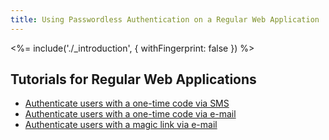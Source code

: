 ```yaml
---
title: Using Passwordless Authentication on a Regular Web Application
---
```


<%= include('./_introduction', { withFingerprint: false }) %>

## Tutorials for Regular Web Applications

 - [Authenticate users with a one-time code via SMS](regular-web-app-sms)
 - [Authenticate users with a one-time code via e-mail](regular-web-app-email-code)
 - [Authenticate users with a magic link via e-mail](regular-web-app-email-link)

